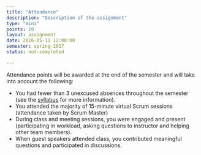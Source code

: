 ```yaml
---
title: "Attendance"
description: "Description of the assignment"
type: "mini"
points: 10
layout: assignment
date: 2016-05-11 12:00:00
semester: spring-2017
status: not-completed

---
```


Attendance points will be awarded at the end of the semester and will take into account the following:

* You had fewer than 3 unexcused absences throughout the semester (see the [syllabus](/advanced/syllabus) for more information).
* You attended the majority of 15-minute virtual Scrum sessions (attendance taken by Scrum Master)
* During class and meeting sessions, you were engaged and present (participating in workload, asking questions to instructor and helping other team members).
* When guest speakers attended class, you contributed meaningful questions and participated in discussions.

